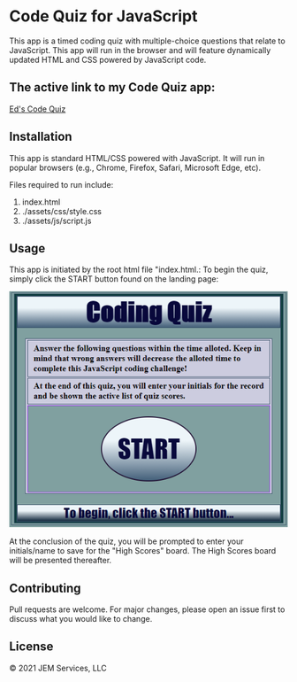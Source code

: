 # Code Quiz for JavaScript

This app is a timed coding quiz with multiple-choice questions that relate to JavaScript. This app will run in the browser and will feature dynamically updated HTML and CSS powered by JavaScript code.

## The active link to my Code Quiz app:
[Ed's Code Quiz](https://jeminick.github.io/JEM-CodeQuiz/)

## Installation

This app is standard HTML/CSS powered with JavaScript.  It will run in popular browsers (e.g., Chrome, Firefox, Safari, Microsoft Edge, etc).

Files required to run include:
   1) index.html
   2) ./assets/css/style.css
   3) ./assets/js/script.js

## Usage

This app is initiated by the root html file "index.html.:  To begin the quiz, simply click the START  button found on the landing page:

![Screen shot:](./assets/images/CodeQuizApp.png?raw=true)

At the conclusion of the quiz, you will be prompted to enter your initials/name to save for the "High Scores" board.  The High Scores board will be presented thereafter.

## Contributing
Pull requests are welcome. For major changes, please open an issue first to discuss what you would like to change.

## License
© 2021 JEM Services, LLC
